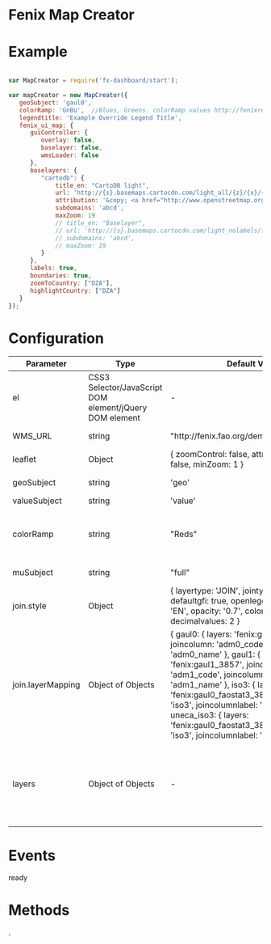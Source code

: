 # Fenix Map Creator

# Example
```javascript

var MapCreator = require('fx-dashboard/start');

var mapCreator = new MapCreator({
   geoSubject: 'gaul0',
   colorRamp: 'GnBu',  //Blues, Greens. colorRamp values http://fenixrepo.fao.org/cdn/fenix/fenix-ui-map-datasets/colorramp.png
   legendtitle: 'Example Override Legend Title',
   fenix_ui_map: {
      guiController: {
         overlay: false,
         baselayer: false,
         wmsLoader: false
      },
      baselayers: {
         "cartodb": {
             title_en: "CartoDB light",
             url: 'http://{s}.basemaps.cartocdn.com/light_all/{z}/{x}/{y}.png',
             attribution: '&copy; <a href="http://www.openstreetmap.org/copyright">OpenStreetMap</a> &copy; <a href="http://cartodb.com/attributions">CartoDB</a>',
             subdomains: 'abcd',
             maxZoom: 19
             // title_en: "Baselayer",
             // url: 'http://{s}.basemaps.cartocdn.com/light_nolabels/{z}/{x}/{y}.png',
             // subdomains: 'abcd',
             // maxZoom: 19
         }
      },
      labels: true,
      boundaries: true,
      zoomToCountry: ["DZA"],
      highlightCountry: ["DZA"]
   }
});
```
# Configuration
<table>
  <thead>
    <tr>
      <th>Parameter</th>
      <th>Type</th>
      <th>Default Value</th>
      <th>Example</th>
      <th>Description</th>
    </tr>
  </thead>
  <tbody>
    <tr>
      <td>el</td>
      <td>CSS3 Selector/JavaScript DOM element/jQuery DOM element</td>
      <td> - </td>
      <td>"#container"</td>
      <td>component container</td>
    </tr>
   <tr>
   <td>WMS_URL</td>
      <td>string</td>
      <td>"http://fenix.fao.org/demo/fenix/geoserver"</td>
      <td>'adm0_code'</td>
      <td>URI for Geoserver Services, WMS/WFS Layers and others</td>
    </tr>
   <td>leaflet</td>
      <td>Object</td>
      <td>{
            zoomControl: false,
            attributionControl: false,
            minZoom: 1
        }</td>
      <td> - </td>
      <td>Override LeafletJs Map Options</td>
    </tr>    
    <tr>
      <td>geoSubject</td>
      <td>string</td>
      <td>'geo'</td>
      <td>'adm0_code'</td>
      <td>geo column for create Fenix Resource Join map</td>
    </tr>
    <tr>
      <td>valueSubject</td>
      <td>string</td>
      <td>'value'</td>
      <td> - </td>
      <td></td>
    </tr>    
    <tr>
      <td>colorRamp</td>
      <td>string</td>
      <td>"Reds"</td>
      <td>"Greens"</td>
      <td>Scale of colors for join map, possibile values: <br>
      [colorramp.png](http://fenixrepo.fao.org/cdn/fenix/fenix-ui-map-datasets/colorramp.png)
      </td>
    </tr>
    <tr>
      <td>muSubject</td>
      <td>string</td>
      <td>"full"</td>
      <td>"half"</td>
      <td>Measurement unit displayed in map popup and legend</td>
    </tr>
     <tr>
          <td>join.style</td>
          <td>Object</td>
          <td>{
                layertype: 'JOIN',
                jointype: 'shaded',
                defaultgfi: true,
                openlegend: true,
                lang: 'EN',
                opacity: '0.7',
                colorramp: 'Greens',
                decimalvalues: 2
            }</td>
          <td> - </td>
          <td>Style rules for Join Map</td>
        </tr>
     <tr>
          <td>join.layerMapping</td>
          <td>Object of Objects</td>
          <td>{
                gaul0: {
                    layers: 'fenix:gaul0_3857',
                    joincolumn: 'adm0_code',
                    joincolumnlabel: 'adm0_name'
                },
                gaul1: {
                    layers: 'fenix:gaul1_3857',
                    joincolumn: 'adm1_code',
                    joincolumnlabel: 'adm1_name'
                },
                iso3: {
                    layers: 'fenix:gaul0_faostat3_3857',
                    joincolumn: 'iso3',
                    joincolumnlabel: 'areanamee'
                },
                uneca_iso3: {
                    layers: 'fenix:gaul0_faostat3_3857',
                    joincolumn: 'iso3',
                    joincolumnlabel: 'areanamee'
                },
                ...
            }</td>
          <td> - </td>
          <td>Geoserver Layers correspondence for geoSubject in Join operations </td>
        </tr>      
        <tr>
           <td>layers</td>
           <td>Object of Objects</td>
           <td>-</td>
           <td>{
         gaul0: {
             layers: 'fenix:gaul0_3857',
             urlWMS: 'http://fenix.fao.org/demo/fenix/geoserver',
             opacity: '0.9',
             joincolumn: 'adm0_code',
             joincolumnlabel: 'areanamee',
             layertype: 'JOIN',
             jointype: 'shaded',
             openlegend: true,
             defaultgfi: true,
             colorramp: 'YlGn',
             lang: 'en'
         }, ...
        }</td>
         <td>Layers preloaded in the map</td>
         </tr>
         
         
  </tbody>
</table>

# Events

ready
# Methods

.
